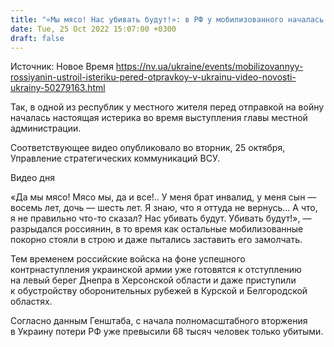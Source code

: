 ```yaml
---
title: "«Мы мясо! Нас убивать будут!»: в РФ у мобилизованного началась истерика во время выступления главы района — видео"
date: Tue, 25 Oct 2022 15:07:00 +0300
draft: false
---
```

Источник: Новое Время https://nv.ua/ukraine/events/mobilizovannyy-rossiyanin-ustroil-isteriku-pered-otpravkoy-v-ukrainu-video-novosti-ukrainy-50279163.html


 Так, в одной из республик у местного жителя перед отправкой на войну началась настоящая истерика во время выступления главы местной администрации.

Соответствующее видео опубликовало во вторник, 25 октября, Управление стратегических коммуникаций ВСУ.

 Видео дня   

«Да мы мясо! Мясо мы, да и все!.. У меня брат инвалид, у меня сын — восемь лет, дочь — шесть лет. Я знаю, что я оттуда не вернусь… А что, я не правильно что-то сказал? Нас убивать будут. Убивать будут!», — разрыдался россиянин, в то время как остальные мобилизованные покорно стояли в строю и даже пытались заставить его замолчать.

Тем временем российские войска на фоне успешного контрнаступления украинской армии уже готовятся к отступлению на левый берег Днепра в Херсонской области и даже приступили к обустройству оборонительных рубежей в Курской и Белгородской областях.

Согласно данным Генштаба, с начала полномасштабного вторжения в Украину потери РФ уже превысили 68 тысяч человек только убитыми.
